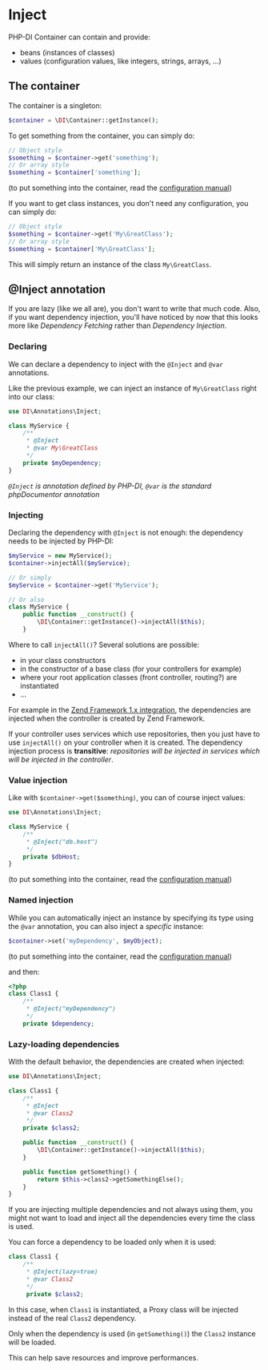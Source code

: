 # Inject


PHP-DI Container can contain and provide:

- beans (instances of classes)
- values (configuration values, like integers, strings, arrays, ...)


## The container

The container is a singleton:

```php
$container = \DI\Container::getInstance();
```

To get something from the container, you can simply do:

```php
// Object style
$something = $container->get('something');
// Or array style
$something = $container['something'];
```

(to put something into the container, read the [configuration manual](doc/configure))

If you want to get class instances, you don't need any configuration, you can simply do:

```php
// Object style
$something = $container->get('My\GreatClass');
// Or array style
$something = $container['My\GreatClass'];
```

This will simply return an instance of the class `My\GreatClass`.


## @Inject annotation

If you are lazy (like we all are), you don't want to write that much code.
Also, if you want dependency injection, you'll have noticed by now that this looks more like
*Dependency Fetching* rather than *Dependency Injection*.

### Declaring

We can declare a dependency to inject with the `@Inject` and `@var` annotations.

Like the previous example, we can inject an instance of `My\GreatClass` right into our class:

```php
use DI\Annotations\Inject;

class MyService {
    /**
     * @Inject
     * @var My\GreatClass
     */
    private $myDependency;
}
```

*`@Inject` is annotation defined by PHP-DI, `@var` is the standard phpDocumentor annotation*

### Injecting

Declaring the dependency with `@Inject` is not enough: the dependency needs to be injected by PHP-DI:

```php
$myService = new MyService();
$container->injectAll($myService);

// Or simply
$myService = $container->get('MyService');

// Or also
class MyService {
    public function __construct() {
        \DI\Container::getInstance()->injectAll($this);
    }
```

Where to call `injectAll()`? Several solutions are possible:

- in your class constructors
- in the constructor of a base class (for your controllers for example)
- where your root application classes (front controller, routing?) are instantiated
- ...

For example in the [Zend Framework 1.x integration](getting-started), the dependencies are injected
when the controller is created by Zend Framework.

If your controller uses services which use repositories, then you just have to use `injectAll()`
on your controller when it is created.
The dependency injection process is **transitive**: *repositories will be injected in services which
will be injected in the controller*.


### Value injection

Like with `$container->get($something)`, you can of course inject values:

```php
use DI\Annotations\Inject;

class MyService {
    /**
     * @Inject("db.host")
     */
    private $dbHost;
}
```

(to put something into the container, read the [configuration manual](doc/configure))


### Named injection

While you can automatically inject an instance by specifying its type using the `@var` annotation,
you can also inject a *specific* instance:

```php
$container->set('myDependency', $myObject);
```

(to put something into the container, read the [configuration manual](doc/configure))

and then:

```php
<?php
class Class1 {
	/**
	 * @Inject("myDependency")
	 */
	private $dependency;
```


### Lazy-loading dependencies

With the default behavior, the dependencies are created when injected:

```php
use DI\Annotations\Inject;

class Class1 {
    /**
     * @Inject
     * @var Class2
     */
    private $class2;

    public function __construct() {
        \DI\Container::getInstance()->injectAll($this);
    }

    public function getSomething() {
        return $this->class2->getSomethingElse();
    }
}
```

If you are injecting multiple dependencies and not always using them, you might not want to load and
inject all the dependencies every time the class is used.

You can force a dependency to be loaded only when it is used:

```php
class Class1 {
    /**
     * @Inject(lazy=true)
     * @var Class2
     */
     private $class2;
```

In this case, when `Class1` is instantiated, a Proxy class will be injected instead of the real `Class2` dependency.

Only when the dependency is used (in `getSomething()`) the `Class2` instance will be loaded.

This can help save resources and improve performances.
